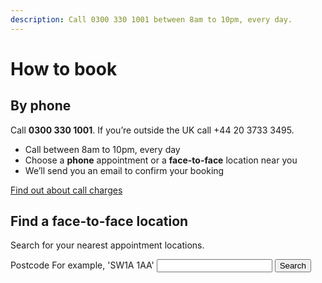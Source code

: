 ```yaml
---
description: Call 0300 330 1001 between 8am to 10pm, every day.
---
```


# How to book

## By phone

Call **0300 330 1001**.
If you’re outside the UK call +44 20 3733 3495.

- Call between 8am to 10pm, every day
- Choose a **phone** appointment or a **face-to-face** location near you
- We’ll send you an email to confirm your booking

[Find out about call charges](https://www.gov.uk/call-charges)

## Find a face-to-face location

Search for your nearest appointment locations.

<form action="/locations" method="get">
  <label class="form-label-bold" for="postcode">Postcode</label>
  <span class="form-hint">
    For example, 'SW1A 1AA'
  </span>
  <input type="text" class="form-control" id="postcode" name="postcode" value="">
  <input type="submit" class="button" id="btn-search" value="Search">
</form>
